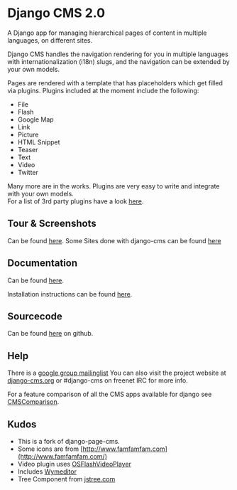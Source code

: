 Django CMS 2.0
==============

A Django app for managing hierarchical pages of content in multiple languages, on different sites.

Django CMS handles the navigation rendering for you in multiple languages with internationalization (i18n) slugs,
and the navigation can be extended by your own models.

Pages are rendered with a template that has placeholders which get filled via plugins.
Plugins included at the moment include the following:

* File
* Flash
* Google Map
* Link
* Picture
* HTML Snippet
* Teaser
* Text
* Video
* Twitter


Many more are in the works.  Plugins are very easy to write and integrate with your own models.  
For a list of 3rd party plugins have a look [here](http://www.django-cms.org/en/extensions/).

Tour & Screenshots
------------------

Can be found [here](http://www.django-cms.org/en/tour/).
Some Sites done with django-cms can be found [here](http://www.django-cms.org/en/sites/)



Documentation
-------------

Can be found [here](http://www.django-cms.org/en/documentation/).

Installation instructions can be found [here](http://www.django-cms.org/en/documentation/2.0/installation/).


Sourcecode
----------

Can be found [here](http://github.com/divio/django-cms/) on github.

Help
----

There is a [google group mailinglist](http://groups.google.com/group/django-cms)
You can also visit the project website at [django-cms.org](http://www.django-cms.org/)
or #django-cms on freenet IRC for more info.

For a feature comparison of all the CMS apps available for django see
[CMSComparison](http://code.djangoproject.com/wiki/CMSAppsComparison).

Kudos
-----

- This is a fork of django-page-cms.
- Some icons are from [http://www.famfamfam.com](http://www.famfamfam.com/)
- Video plugin uses [OSFlashVideoPlayer](http://github.com/FlashJunior/OSFlashVideoPlayer)
- Includes [Wymeditor](http://www.wymeditor.org/)
- Tree Component from [jstree.com](http://www.jstree.com/)

